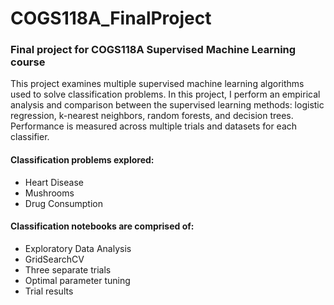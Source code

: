 # COGS118A_FinalProject

### Final project for COGS118A Supervised Machine Learning course

This project examines multiple supervised machine learning algorithms used to solve classification problems. In this project, I perform an empirical analysis and comparison between the supervised learning methods: logistic regression, k-nearest neighbors, random forests, and decision trees. Performance is measured across multiple trials and datasets for each classifier.  
  
#### Classification problems explored: 

 - Heart Disease
 - Mushrooms
 - Drug Consumption
 
#### Classification notebooks are comprised of:
 
  - Exploratory Data Analysis
  - GridSearchCV
  - Three separate trials
  - Optimal parameter tuning
  - Trial results
